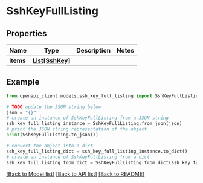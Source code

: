 # SshKeyFullListing


## Properties

Name | Type | Description | Notes
------------ | ------------- | ------------- | -------------
**items** | [**List[SshKey]**](SshKey.md) |  | 

## Example

```python
from openapi_client.models.ssh_key_full_listing import SshKeyFullListing

# TODO update the JSON string below
json = "{}"
# create an instance of SshKeyFullListing from a JSON string
ssh_key_full_listing_instance = SshKeyFullListing.from_json(json)
# print the JSON string representation of the object
print(SshKeyFullListing.to_json())

# convert the object into a dict
ssh_key_full_listing_dict = ssh_key_full_listing_instance.to_dict()
# create an instance of SshKeyFullListing from a dict
ssh_key_full_listing_from_dict = SshKeyFullListing.from_dict(ssh_key_full_listing_dict)
```
[[Back to Model list]](../README.md#documentation-for-models) [[Back to API list]](../README.md#documentation-for-api-endpoints) [[Back to README]](../README.md)


